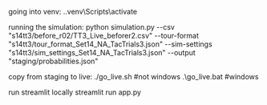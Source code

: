 going into venv:
.\.venv\Scripts\activate

running the simulation: 
python simulation.py --csv "s14tt3/before_r02/TT3_Live_beforer2.csv" --tour-format "s14tt3/tour_format_Set14_NA_TacTrials3.json" --sim-settings "s14tt3/sim_settings_Set14_NA_TacTrials3.json" --output "staging/probabilities.json"

copy from staging to live:
./go_live.sh #not windows
.\go_live.bat #windows

run streamlit locally
streamlit run app.py

